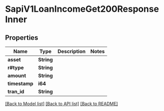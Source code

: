 # SapiV1LoanIncomeGet200ResponseInner

## Properties

Name | Type | Description | Notes
------------ | ------------- | ------------- | -------------
**asset** | **String** |  | 
**r#type** | **String** |  | 
**amount** | **String** |  | 
**timestamp** | **i64** |  | 
**tran_id** | **String** |  | 

[[Back to Model list]](../README.md#documentation-for-models) [[Back to API list]](../README.md#documentation-for-api-endpoints) [[Back to README]](../README.md)


